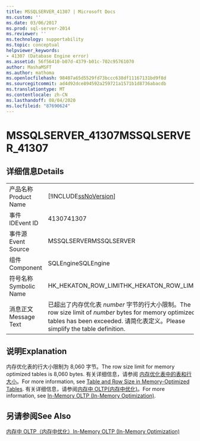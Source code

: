 ```yaml
---
title: MSSQLSERVER_41307 | Microsoft Docs
ms.custom: ''
ms.date: 03/06/2017
ms.prod: sql-server-2014
ms.reviewer: ''
ms.technology: supportability
ms.topic: conceptual
helpviewer_keywords:
- 41307 (Database Engine error)
ms.assetid: 56f56410-b07d-4379-b01c-702c95761070
author: MashaMSFT
ms.author: mathoma
ms.openlocfilehash: 98407a65d5529fd73bccc638df11167131bd9f8d
ms.sourcegitcommit: ad4d92dce894592a259721a1571b1d8736abacdb
ms.translationtype: MT
ms.contentlocale: zh-CN
ms.lasthandoff: 08/04/2020
ms.locfileid: "87690624"
---
```

# <a name="mssqlserver_41307"></a><span data-ttu-id="8e3b3-102">MSSQLSERVER_41307</span><span class="sxs-lookup"><span data-stu-id="8e3b3-102">MSSQLSERVER_41307</span></span>
    
## <a name="details"></a><span data-ttu-id="8e3b3-103">详细信息</span><span class="sxs-lookup"><span data-stu-id="8e3b3-103">Details</span></span>  
  
|||  
|-|-|  
|<span data-ttu-id="8e3b3-104">产品名称</span><span class="sxs-lookup"><span data-stu-id="8e3b3-104">Product Name</span></span>|[!INCLUDE[ssNoVersion](../../includes/ssnoversion-md.md)]|  
|<span data-ttu-id="8e3b3-105">事件 ID</span><span class="sxs-lookup"><span data-stu-id="8e3b3-105">Event ID</span></span>|<span data-ttu-id="8e3b3-106">41307</span><span class="sxs-lookup"><span data-stu-id="8e3b3-106">41307</span></span>|  
|<span data-ttu-id="8e3b3-107">事件源</span><span class="sxs-lookup"><span data-stu-id="8e3b3-107">Event Source</span></span>|<span data-ttu-id="8e3b3-108">MSSQLSERVER</span><span class="sxs-lookup"><span data-stu-id="8e3b3-108">MSSQLSERVER</span></span>|  
|<span data-ttu-id="8e3b3-109">组件</span><span class="sxs-lookup"><span data-stu-id="8e3b3-109">Component</span></span>|<span data-ttu-id="8e3b3-110">SQLEngine</span><span class="sxs-lookup"><span data-stu-id="8e3b3-110">SQLEngine</span></span>|  
|<span data-ttu-id="8e3b3-111">符号名称</span><span class="sxs-lookup"><span data-stu-id="8e3b3-111">Symbolic Name</span></span>|<span data-ttu-id="8e3b3-112">HK_HEKATON_ROW_LIMIT</span><span class="sxs-lookup"><span data-stu-id="8e3b3-112">HK_HEKATON_ROW_LIMIT</span></span>|  
|<span data-ttu-id="8e3b3-113">消息正文</span><span class="sxs-lookup"><span data-stu-id="8e3b3-113">Message Text</span></span>|<span data-ttu-id="8e3b3-114">已超出了内存优化表 *number* 字节的行大小限制。</span><span class="sxs-lookup"><span data-stu-id="8e3b3-114">The row size limit of *number* bytes for memory optimized tables has been exceeded.</span></span> <span data-ttu-id="8e3b3-115">请简化表定义。</span><span class="sxs-lookup"><span data-stu-id="8e3b3-115">Please simplify the table definition.</span></span>|  
  
## <a name="explanation"></a><span data-ttu-id="8e3b3-116">说明</span><span class="sxs-lookup"><span data-stu-id="8e3b3-116">Explanation</span></span>  
 <span data-ttu-id="8e3b3-117">内存优化表的行大小限制为 8,060 字节。</span><span class="sxs-lookup"><span data-stu-id="8e3b3-117">The row size limit for memory optimized tables is 8,060 bytes.</span></span> <span data-ttu-id="8e3b3-118">有关详细信息，请参阅 [内存优化表中的表和行大小](../in-memory-oltp/memory-optimized-tables.md)。</span><span class="sxs-lookup"><span data-stu-id="8e3b3-118">For more information, see [Table and Row Size in Memory-Optimized Tables](../in-memory-oltp/memory-optimized-tables.md).</span></span> <span data-ttu-id="8e3b3-119">有关详细信息，请参阅[内存中 OLTP&#40;内存中优化&#41;](../in-memory-oltp/in-memory-oltp-in-memory-optimization.md)。</span><span class="sxs-lookup"><span data-stu-id="8e3b3-119">For more information, see [In-Memory OLTP &#40;In-Memory Optimization&#41;](../in-memory-oltp/in-memory-oltp-in-memory-optimization.md).</span></span>  
  
## <a name="see-also"></a><span data-ttu-id="8e3b3-120">另请参阅</span><span class="sxs-lookup"><span data-stu-id="8e3b3-120">See Also</span></span>  
 [<span data-ttu-id="8e3b3-121">内存中 OLTP（内存中优化）</span><span class="sxs-lookup"><span data-stu-id="8e3b3-121">In-Memory OLTP &#40;In-Memory Optimization&#41;</span></span>](../in-memory-oltp/in-memory-oltp-in-memory-optimization.md)  
  
  
